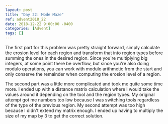 ```yaml
---
layout: post
title: "Day 22: Mode Maze"
ref: advent2018_22
date: 2018-12-22 9:00:00 -0400
categories: [Advent]
tags: []
---
```

The first part for this problem was pretty straight forward, simply calculate the erosion level for each region and transform that into region types before summing the ones in the desired region. Since you're multiplying big integers, at some point there be overflow, but since you're also doing modulo operations, you can work with modulo arithmetic from the start and only conserve the remainder when computing the erosion level of a region.

The second part was a little more complicated and took me quite some time more. I ended up with a distance matrix calculation where I would take the values around it depending on the tool and the region types. My original attempt got me numbers too low because I was switching tools regardless of the type of the previous region. My second attempt was too high because I didn't extend my matrix enough. I ended up having to multiply the size of my map by 3 to get the correct solution.